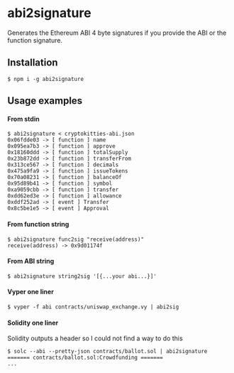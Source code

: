 # abi2signature

Generates the Ethereum ABI 4 byte signatures if you provide the ABI or the function signature.

## Installation
```console
$ npm i -g abi2signature
```

## Usage examples

#### From stdin
```console
$ abi2signature < cryptokitties-abi.json
0x06fdde03 -> [ function ] name
0x095ea7b3 -> [ function ] approve
0x18160ddd -> [ function ] totalSupply
0x23b872dd -> [ function ] transferFrom
0x313ce567 -> [ function ] decimals
0x475a9fa9 -> [ function ] issueTokens
0x70a08231 -> [ function ] balanceOf
0x95d89b41 -> [ function ] symbol
0xa9059cbb -> [ function ] transfer
0xdd62ed3e -> [ function ] allowance
0xddf252ad -> [ event ] Transfer
0x8c5be1e5 -> [ event ] Approval
```

#### From function string
```console
$ abi2signature func2sig "receive(address)"
receive(address) -> 0x9d01174f
```

#### From ABI string
```console
$ abi2signature string2sig '[{...your abi...}]' 
```

#### Vyper one liner
```console
$ vyper -f abi contracts/uniswap_exchange.vy | abi2sig
```

#### Solidity one liner
Solidity outputs a header so I could not find a way to do this
```console
$ solc --abi --pretty-json contracts/ballot.sol | abi2signature
======= contracts/ballot.sol:Crowdfunding =======
...
```